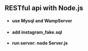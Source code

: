 ## RESTful api with Node.js


- #### use Mysql and WampServer
- #### add instagram_fake.sql

- **run server: node Server.js**
